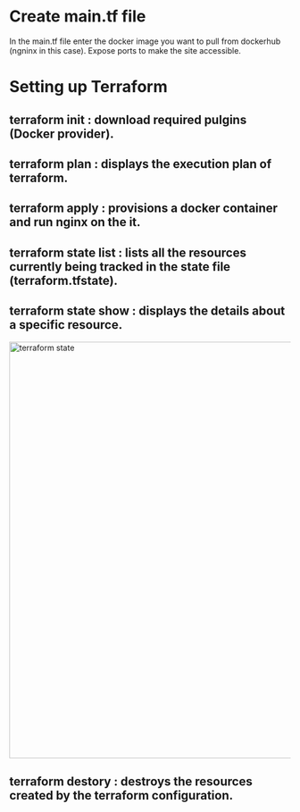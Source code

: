 # Create main.tf file
In the main.tf file enter the docker image you want to pull from dockerhub (ngninx in this case). Expose ports to make the site accessible.
# Setting up Terraform
## terraform init       : download required pulgins (Docker provider). 
## terraform plan       : displays the execution plan of terraform.
## terraform apply      : provisions a docker container and run nginx on the it.
## terraform state list : lists all the resources currently being tracked in the state file (terraform.tfstate).
## terraform state show : displays the details about a specific resource.
<img width="746" alt="terraform state" src="https://github.com/user-attachments/assets/ba8230f8-254c-413d-bdb8-e33d2cc190d3" />

## terraform destory    : destroys the resources created by the terraform configuration.

